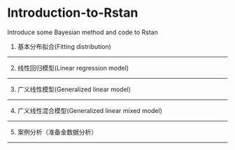 # Introduction-to-Rstan
Introduce some Bayesian method and code to Rstan

1. 基本分布拟合(Fitting distribution)
----------------------------
2. 线性回归模型(Linear regression model)
---------------------------
3. 广义线性模型(Generalized linear model)
---------------------------
4. 广义线性混合模型(Generalized linear mixed model)
---------------------------
5. 案例分析（准备金数据分析）
-------



